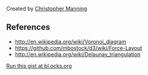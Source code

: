 Created by [Christopher Manning](http://www.christophermanning.org/)

References
----------
 * http://en.wikipedia.org/wiki/Voronoi_diagram
 * https://github.com/mbostock/d3/wiki/Force-Layout
 * http://en.wikipedia.org/wiki/Delaunay_triangulation

[Run this gist at bl.ocks.org](http://bl.ocks.org/1734663)